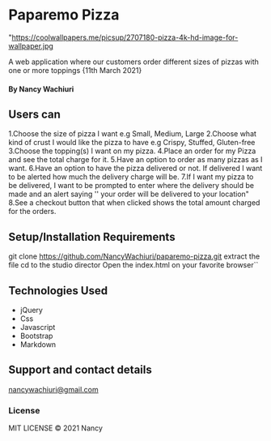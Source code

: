 # Paparemo Pizza

"https://coolwallpapers.me/picsup/2707180-pizza-4k-hd-image-for-wallpaper.jpg

A web application where our customers order different sizes of pizzas with one or more toppings {11th March 2021}

#### By **Nancy Wachiuri**

## Users can
1.Choose the size of pizza I want e.g Small, Medium, Large
2.Choose what kind of crust I would like the pizza to have e.g Crispy, Stuffed, Gluten-free
3.Choose the topping(s) I want on my pizza.
4.Place an order for my Pizza and see the total charge for it.
5.Have an option to order as many pizzas as I want.
6.Have an option to have the pizza delivered or not.  If delivered I want to be alerted how much the delivery charge will be.
7.If I want my pizza to be delivered, I want to be prompted to enter where the delivery should be made and an alert saying '' your order will be delivered to your location"
8.See a checkout button that when clicked shows the total amount charged for the orders.


## Setup/Installation Requirements
git clone https://github.com/NancyWachiuri/paparemo-pizza.git
extract the file
cd to the studio director
Open the index.html on your favorite browser``

## Technologies Used

  * jQuery
  * Css
  * Javascript
  * Bootstrap
  * Markdown
## Support and contact details
nancywachiuri@gmail.com
### License
MIT LICENSE © 2021 Nancy
